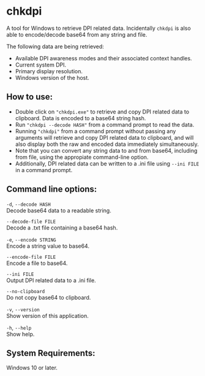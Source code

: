 # chkdpi
A tool for Windows to retrieve DPI related data. Incidentally `chkdpi` is also able to encode/decode base64 from any string and file.

The following data are being retrieved:
- Available DPI awareness modes and their associated context handles.
- Current system DPI.
- Primary display resolution.
- Windows version of the host.

## How to use:
- Double click on `"chkdpi.exe"` to retrieve and copy DPI related data to clipboard. Data is encoded to a base64 string hash.
- Run `"chkdpi --decode HASH"` from a command prompt to read the data. 
- Running `"chkdpi"` from a command prompt without passing any arguments will retrieve and copy DPI related data to clipboard, and will also display both the raw and encoded data immediately simultaneously.
- Note that you can convert any string data to and from base64, including from file, using the appropiate command-line option.
- Additionally, DPI related data can be written to a .ini file using `--ini FILE` in a command prompt.

## Command line options:
`-d`, `--decode HASH`<br />
  Decode base64 data to a readable string.

`--decode-file FILE`<br />
  Decode a .txt file containing a base64 hash.

`-e`, `--encode STRING`<br />
  Encode a string value to base64.

`--encode-file FILE`<br />
  Encode a file to base64.

`--ini FILE`<br />
  Output DPI related data to a .ini file.

`--no-clipboard`<br />
  Do not copy base64 to clipboard.

`-v`, `--version`<br />
  Show version of this application.

`-h`, `--help`<br />
  Show help.
  
  ## System Requirements:
  Windows 10 or later.
